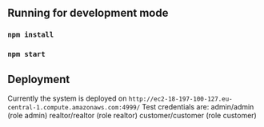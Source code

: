 ## Running for development mode

### `npm install`
### `npm start`

## Deployment
Currently the system is deployed on `http://ec2-18-197-100-127.eu-central-1.compute.amazonaws.com:4999/`
Test credentials are: 
admin/admin (role admin)
realtor/realtor (role realtor)
customer/customer (role customer)
